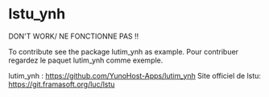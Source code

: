 # lstu_ynh

DON'T WORK/ NE FONCTIONNE PAS !!

To contribute see the package lutim_ynh as example.
Pour contribuer regardez le paquet lutim_ynh comme exemple.

lutim_ynh : https://github.com/YunoHost-Apps/lutim_ynh
Site officiel de lstu: https://git.framasoft.org/luc/lstu
